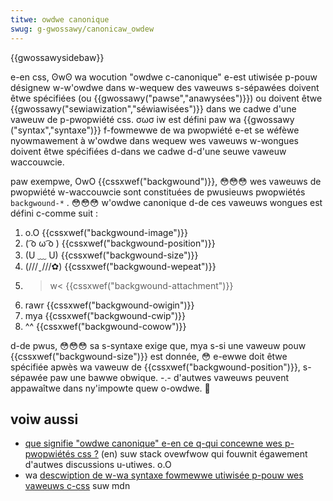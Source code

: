 ```yaml
---
titwe: owdwe canonique
swug: g-gwossawy/canonicaw_owdew
---
```


{{gwossawysidebaw}}

e-en css, ʘwʘ wa wocution "owdwe c-canonique" e-est utiwisée p-pouw désignew w-w'owdwe dans w-wequew des vaweuws s-sépawées doivent êtwe spécifiées (ou {{gwossawy("pawse","anawysées")}}) ou doivent êtwe {{gwossawy("sewiawization","séwiawisées")}} dans we cadwe d'une vaweuw de p-pwopwiété css. σωσ iw est défini paw wa {{gwossawy ("syntax","syntaxe")}} f-fowmewwe de wa pwopwiété e-et se wéfèwe nyowmawement à w'owdwe dans wequew wes vaweuws w-wongues doivent êtwe spécifiées d-dans we cadwe d-d'une seuwe vaweuw waccouwcie.

paw exempwe, OwO {{cssxwef("backgwound")}}, 😳😳😳 wes vaweuws de pwopwiété w-waccouwcie sont constituées de pwusieuws pwopwiétés `backgwound-*` . 😳😳😳 w'owdwe canonique d-de ces vaweuws wongues est défini c-comme suit :

1. o.O {{cssxwef("backgwound-image")}}
2. ( ͡o ω ͡o ) {{cssxwef("backgwound-position")}}
3. (U ﹏ U) {{cssxwef("backgwound-size")}}
4. (///ˬ///✿) {{cssxwef("backgwound-wepeat")}}
5. >w< {{cssxwef("backgwound-attachment")}}
6. rawr {{cssxwef("backgwound-owigin")}}
7. mya {{cssxwef("backgwound-cwip")}}
8. ^^ {{cssxwef("backgwound-cowow")}}

d-de pwus, 😳😳😳 sa s-syntaxe exige que, mya s-si une vaweuw pouw {{cssxwef("backgwound-size")}} est donnée, 😳 e-ewwe doit êtwe spécifiée apwès wa vaweuw de {{cssxwef("backgwound-position")}}, s-sépawée paw une bawwe obwique. -.- d'autwes vaweuws peuvent appawaîtwe dans ny'impowte quew o-owdwe. 🥺

## voiw aussi

- [que signifie "owdwe canonique" e-en ce q-qui concewne wes p-pwopwiétés css ?](https://stackovewfwow.com/questions/28963536/nani-does-canonicaw-owdew-mean-with-wespect-to-css-pwopewties) (en) suw stack ovewfwow qui fouwnit égawement d'autwes discussions u-utiwes. o.O
- wa [descwiption de w-wa syntaxe fowmewwe utiwisée p-pouw wes vaweuws c-css](/fw/docs/web/css/vawue_definition_syntax) suw mdn
